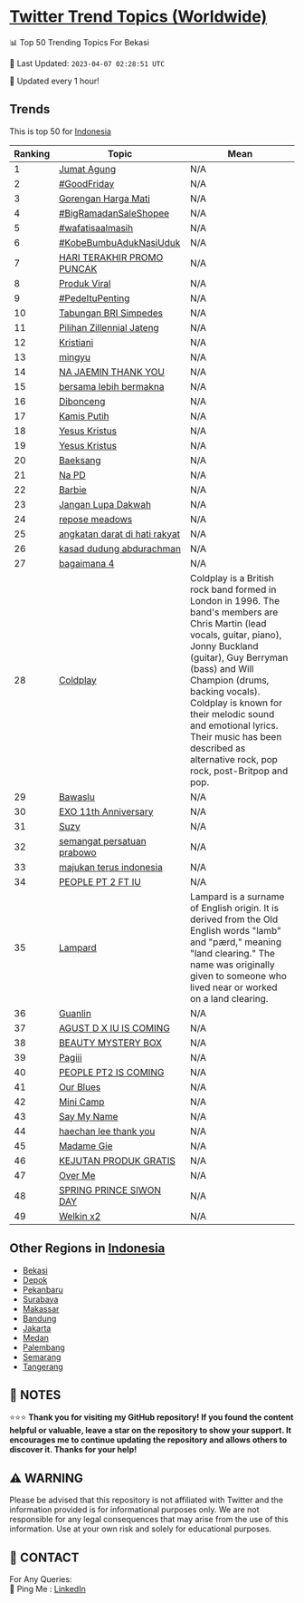 [Twitter Trend Topics (Worldwide)](https://github.com/ErcinDedeoglu/Twitter-Trend-Topics)
==========


📊 Top 50 Trending Topics For Bekasi

📆 Last Updated: `2023-04-07 02:28:51 UTC`

🔧 Updated every 1 hour!


## Trends

This is top 50 for [Indonesia](</Indonesia>)

| Ranking | Topic | Mean |
| ------- | ------------ | ------------ |
| 1 | [Jumat Agung](http://twitter.com/search?q=Jumat+Agung) | N/A |
| 2 | [#GoodFriday](http://twitter.com/search?q=%23GoodFriday) | N/A |
| 3 | [Gorengan Harga Mati](http://twitter.com/search?q=Gorengan+Harga+Mati) | N/A |
| 4 | [#BigRamadanSaleShopee](http://twitter.com/search?q=%23BigRamadanSaleShopee) | N/A |
| 5 | [#wafatisaalmasih](http://twitter.com/search?q=%23wafatisaalmasih) | N/A |
| 6 | [#KobeBumbuAdukNasiUduk](http://twitter.com/search?q=%23KobeBumbuAdukNasiUduk) | N/A |
| 7 | [HARI TERAKHIR PROMO PUNCAK](http://twitter.com/search?q=HARI+TERAKHIR+PROMO+PUNCAK) | N/A |
| 8 | [Produk Viral](http://twitter.com/search?q=Produk+Viral) | N/A |
| 9 | [#PedeItuPenting](http://twitter.com/search?q=%23PedeItuPenting) | N/A |
| 10 | [Tabungan BRI Simpedes](http://twitter.com/search?q=Tabungan+BRI+Simpedes) | N/A |
| 11 | [Pilihan Zillennial Jateng](http://twitter.com/search?q=Pilihan+Zillennial+Jateng) | N/A |
| 12 | [Kristiani](http://twitter.com/search?q=Kristiani) | N/A |
| 13 | [mingyu](http://twitter.com/search?q=mingyu) | N/A |
| 14 | [NA JAEMIN THANK YOU](http://twitter.com/search?q=NA+JAEMIN+THANK+YOU) | N/A |
| 15 | [bersama lebih bermakna](http://twitter.com/search?q=bersama+lebih+bermakna) | N/A |
| 16 | [Dibonceng](http://twitter.com/search?q=Dibonceng) | N/A |
| 17 | [Kamis Putih](http://twitter.com/search?q=Kamis+Putih) | N/A |
| 18 | [Yesus Kristus](http://twitter.com/search?q=Yesus+Kristus) | N/A |
| 19 | [Yesus Kristus](http://twitter.com/search?q=Yesus+Kristus) | N/A |
| 20 | [Baeksang](http://twitter.com/search?q=Baeksang) | N/A |
| 21 | [Na PD](http://twitter.com/search?q=Na+PD) | N/A |
| 22 | [Barbie](http://twitter.com/search?q=Barbie) | N/A |
| 23 | [Jangan Lupa Dakwah](http://twitter.com/search?q=Jangan+Lupa+Dakwah) | N/A |
| 24 | [repose meadows](http://twitter.com/search?q=repose+meadows) | N/A |
| 25 | [angkatan darat di hati rakyat](http://twitter.com/search?q=angkatan+darat+di+hati+rakyat) | N/A |
| 26 | [kasad dudung abdurachman](http://twitter.com/search?q=kasad+dudung+abdurachman) | N/A |
| 27 | [bagaimana 4](http://twitter.com/search?q=bagaimana+4) | N/A |
| 28 | [Coldplay](http://twitter.com/search?q=Coldplay) | Coldplay is a British rock band formed in London in 1996. The band's members are Chris Martin (lead vocals, guitar, piano), Jonny Buckland (guitar), Guy Berryman (bass) and Will Champion (drums, backing vocals). Coldplay is known for their melodic sound and emotional lyrics. Their music has been described as alternative rock, pop rock, post-Britpop and pop. |
| 29 | [Bawaslu](http://twitter.com/search?q=Bawaslu) | N/A |
| 30 | [EXO 11th Anniversary](http://twitter.com/search?q=EXO+11th+Anniversary) | N/A |
| 31 | [Suzy](http://twitter.com/search?q=Suzy) | N/A |
| 32 | [semangat persatuan prabowo](http://twitter.com/search?q=semangat+persatuan+prabowo) | N/A |
| 33 | [majukan terus indonesia](http://twitter.com/search?q=majukan+terus+indonesia) | N/A |
| 34 | [PEOPLE PT 2 FT IU](http://twitter.com/search?q=PEOPLE+PT+2+FT+IU) | N/A |
| 35 | [Lampard](http://twitter.com/search?q=Lampard) | Lampard is a surname of English origin. It is derived from the Old English words "lamb" and "pærd," meaning "land clearing." The name was originally given to someone who lived near or worked on a land clearing. |
| 36 | [Guanlin](http://twitter.com/search?q=Guanlin) | N/A |
| 37 | [AGUST D X IU IS COMING](http://twitter.com/search?q=AGUST+D+X+IU+IS+COMING) | N/A |
| 38 | [BEAUTY MYSTERY BOX](http://twitter.com/search?q=BEAUTY+MYSTERY+BOX) | N/A |
| 39 | [Pagiii](http://twitter.com/search?q=Pagiii) | N/A |
| 40 | [PEOPLE PT2 IS COMING](http://twitter.com/search?q=PEOPLE+PT2+IS+COMING) | N/A |
| 41 | [Our Blues](http://twitter.com/search?q=Our+Blues) | N/A |
| 42 | [Mini Camp](http://twitter.com/search?q=Mini+Camp) | N/A |
| 43 | [Say My Name](http://twitter.com/search?q=Say+My+Name) | N/A |
| 44 | [haechan lee thank you](http://twitter.com/search?q=haechan+lee+thank+you) | N/A |
| 45 | [Madame Gie](http://twitter.com/search?q=Madame+Gie) | N/A |
| 46 | [KEJUTAN PRODUK GRATIS](http://twitter.com/search?q=KEJUTAN+PRODUK+GRATIS) | N/A |
| 47 | [Over Me](http://twitter.com/search?q=Over+Me) | N/A |
| 48 | [SPRING PRINCE SIWON DAY](http://twitter.com/search?q=SPRING+PRINCE+SIWON+DAY) | N/A |
| 49 | [Welkin x2](http://twitter.com/search?q=Welkin+x2) | N/A |



## Other Regions in [Indonesia](</Indonesia>)

* [Bekasi](</Indonesia/Bekasi.md>)
* [Depok](</Indonesia/Depok.md>)
* [Pekanbaru](</Indonesia/Pekanbaru.md>)
* [Surabaya](</Indonesia/Surabaya.md>)
* [Makassar](</Indonesia/Makassar.md>)
* [Bandung](</Indonesia/Bandung.md>)
* [Jakarta](</Indonesia/Jakarta.md>)
* [Medan](</Indonesia/Medan.md>)
* [Palembang](</Indonesia/Palembang.md>)
* [Semarang](</Indonesia/Semarang.md>)
* [Tangerang](</Indonesia/Tangerang.md>)



## 📝 NOTES

⭐⭐⭐ **Thank you for visiting my GitHub repository! If you found the content helpful or valuable, leave a star on the repository to show your support. It encourages me to continue updating the repository and allows others to discover it. Thanks for your help!**


## ⚠️ WARNING

Please be advised that this repository is not affiliated with Twitter and the information provided is for informational purposes only. We are not responsible for any legal consequences that may arise from the use of this information. Use at your own risk and solely for educational purposes.


## 📨 CONTACT

 For Any Queries:  
            🏓 Ping Me : [LinkedIn](https://www.linkedin.com/in/ercindedeoglu/)
